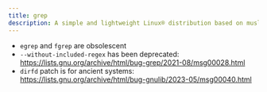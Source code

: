 ```yaml
---
title: grep
description: A simple and lightweight Linux® distribution based on musl libc and toybox
---
```


- `egrep` and `fgrep` are obsolescent
- `--without-included-regex` has been deprecated: https://lists.gnu.org/archive/html/bug-grep/2021-08/msg00028.html
- `dirfd` patch is for ancient systems: https://lists.gnu.org/archive/html/bug-gnulib/2023-05/msg00040.html
